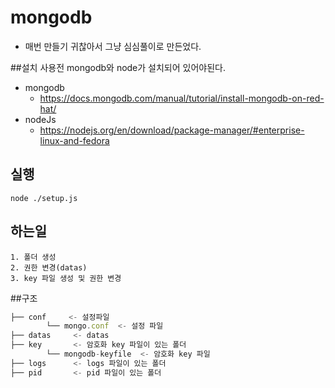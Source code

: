 # mongodb
 - 매번 만들기 귀찮아서 그냥 심심풀이로 만든었다.
 
##설치
 사용전 mongodb와 node가 설치되어 있어야된다.
 - mongodb
     - https://docs.mongodb.com/manual/tutorial/install-mongodb-on-red-hat/ 
 - nodeJs
    - https://nodejs.org/en/download/package-manager/#enterprise-linux-and-fedora

## 실행
```
node ./setup.js
```

## 하는일
    1. 폴더 생성
    2. 권한 변경(datas)
    3. key 파일 생성 및 권한 변경

##구조
```javascript
├── conf     <- 설정파일
        └── mongo.conf  <- 설정 파일        
├── datas     <- datas
├── key       <- 암호화 key 파일이 있는 폴더
        └── mongodb-keyfile  <- 암호화 key 파일
├── logs      <- logs 파일이 있는 폴더
├── pid       <- pid 파일이 있는 폴더
```
